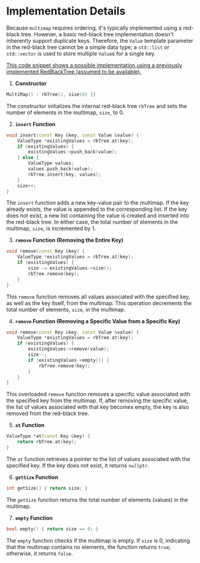 # Implementation Details

Because `multimap` requires ordering, it's typically implemented using a red-black tree. However, a basic red-black tree implementation doesn't inherently support duplicate keys. Therefore, the `Value` template parameter in the red-black tree cannot be a simple data type; a `std::list` or `std::vector` is used to store multiple `Value`s for a single key.

[This code snippet shows a possible implementation using a previously implemented RedBlackTree (assumed to be available).](Implementation.cpp)

1. **Constructor**

```c++
MultiMap() : rbTree(), size(0) {}
```

The constructor initializes the internal red-black tree `rbTree` and sets the number of elements in the multimap, `size`, to 0.

2. **`insert` Function**

```c++
void insert(const Key &key, const Value &value) {
    ValueType *existingValues = rbTree.at(key);
    if (existingValues) {
        existingValues->push_back(value);
    } else {
        ValueType values;
        values.push_back(value);
        rbTree.insert(key, values);
    }
    size++;
}
```

The `insert` function adds a new key-value pair to the multimap. If the key already exists, the value is appended to the corresponding list. If the key does not exist, a new list containing the value is created and inserted into the red-black tree. In either case, the total number of elements in the multimap, `size`, is incremented by 1.

3. **`remove` Function (Removing the Entire Key)**

```c++
void remove(const Key &key) {
    ValueType *existingValues = rbTree.at(key);
    if (existingValues) {
        size -= existingValues->size();
        rbTree.remove(key);
    }
}
```

This `remove` function removes all values associated with the specified key, as well as the key itself, from the multimap. This operation decrements the total number of elements, `size`, in the multimap.

4. **`remove` Function (Removing a Specific Value from a Specific Key)**

```c++
void remove(const Key &key, const Value &value) {
    ValueType *existingValues = rbTree.at(key);
    if (existingValues) {
        existingValues->remove(value);
        size--;
        if (existingValues->empty()) {
            rbTree.remove(key);
        }
    }
}
```

This overloaded `remove` function removes a specific value associated with the specified key from the multimap. If, after removing the specific value, the list of values associated with that key becomes empty, the key is also removed from the red-black tree.

5. **`at` Function**

```c++
ValueType *at(const Key &key) {
    return rbTree.at(key);
}
```

The `at` function retrieves a pointer to the list of values associated with the specified key.  If the key does not exist, it returns `nullptr`.

6. **`getSize` Function**

```c++
int getSize() { return size; }
```

The `getSize` function returns the total number of elements (values) in the multimap.

7. **`empty` Function**

```c++
bool empty() { return size == 0; }
```

The `empty` function checks if the multimap is empty. If `size` is 0, indicating that the multimap contains no elements, the function returns `true`; otherwise, it returns `false`.